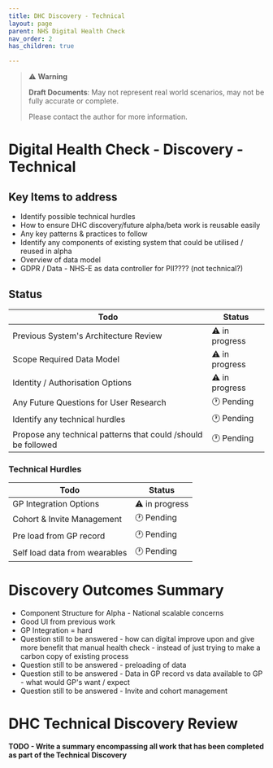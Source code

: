 ```yaml
---
title: DHC Discovery - Technical
layout: page
parent: NHS Digital Health Check
nav_order: 2
has_children: true

---
```


> ⚠️ **Warning**
>  
> **Draft Documents**: May not represent real world scenarios, may not be fully accurate or complete.
>
> Please contact the author for more information.

# Digital Health Check - Discovery - Technical


## Key Items to address
- Identify possible technical hurdles
- How to ensure DHC discovery/future alpha/beta work is reusable easily
- Any key patterns & practices to follow
- Identify any components of existing system that could be utilised / reused in alpha
- Overview of data model
- GDPR / Data - NHS-E as data controller for PII???? (not technical?)

## Status

| Todo                                                          | Status        |
| ------------------------------------------------------------- | ------------- |
| Previous System's Architecture Review                         | ⚠️ in progress |
| Scope Required Data Model                                     | ⚠️ in progress |
| Identity / Authorisation Options                              | ⚠️ in progress |
| Any Future Questions for User Research                        | 🕐 Pending     |
| Identify any technical hurdles                                | 🕐 Pending     |
| Propose any technical patterns that could /should be followed | 🕐 Pending     |


### Technical Hurdles

| Todo                          | Status        |
| ----------------------------- | ------------- |
| GP Integration Options        | ⚠️ in progress |
| Cohort & Invite Management    | 🕐 Pending     |
| Pre load from GP record       | 🕐 Pending     |
| Self load data from wearables | 🕐 Pending     |


# Discovery Outcomes Summary

- Component Structure for Alpha - National scalable concerns
- Good UI from previous work
- GP Integration = hard
- Question still to be answered - how can digital improve upon and give more benefit that manual health check - instead of just trying to make a carbon copy of existing process
- Question still to be answered - preloading of data
- Question still to be answered - Data in GP record vs data available to GP - what would GP's want / expect
- Question still to be answered - Invite and cohort management

# DHC Technical Discovery Review

**TODO - Write a summary encompassing all work that has been completed as part of the Technical Discovery**
